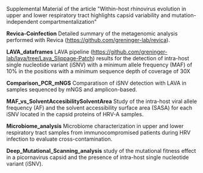 Supplemental Material of the article "Within-host rhinovirus evolution in upper and lower respiratory tract highlights capsid variability and mutation-independent compartmentalization"

**Revica-Coinfection**
Detailed summary of the metagenomic analysis performed with Revica (https://github.com/greninger-lab/revica). 

**LAVA_dataframes**
LAVA pipeline (https://github.com/greninger-lab/lava/tree/Lava_Slippage-Patch) results for the detection of intra-host single nucleotide variant (iSNV) with a minimum allele frequency (MAF) of 10% in the positions with a minimum sequence depth of coverage of 30X

**Comparison_PCR_mNGS**
Comparatison of iSNV detection with LAVA in samples sequenced by mNGS and amplicon-based.

**MAF_vs_SolventAccesibilitySolventArea**
Study of the intra-host viral allele frequency (AF) and the solvent accessibility surface area (SASA) for each iSNV located in the capsid proteins of HRV-A samples.

**Microbiome_analysis**
Microbiome characterization in upper and lower respiratory tract samples from immunocompromised patients during HRV infection to evaluate cross-contamination. 

**Deep_Mutational_Scanning_analysis**
study of the mutational fitness effect in a picornavirus capsid and the presence of intra-host single nucleotide variant (iSNV).

